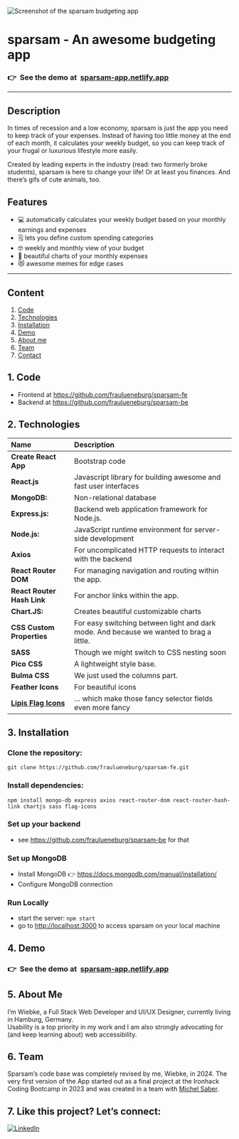 ![Screenshot of the sparsam budgeting app](https://repository-images.githubusercontent.com/693795209/d7feabc3-39cf-4943-8156-e2ec47eb605d)

# sparsam - An awesome budgeting app

### 👉&nbsp;&nbsp;See the demo at&nbsp;&nbsp;[sparsam-app.netlify.app](https://sparsam-app.netlify.app/)

---

## Description

In times of recession and a low economy, sparsam is just the app you need to keep track of your expenses. Instead of having too little money at the end of each month, it calculates your weekly budget, so you can keep track of your frugal or luxurious lifestyle more easily.

Created by leading experts in the industry (read: two formerly broke students), sparsam is here to change your life! Or at least you finances. And there’s gifs of cute animals, too.

## Features

- 💻 automatically calculates your weekly budget based on your monthly earnings and expenses
- 🗒️ lets you define custom spending categories
- 🤓 weekly and monthly view of your budget
- 🍰 beautiful charts of your monthly expenses
- 😻 awesome memes for edge cases

---

## Content

1. [Code](#1-code)
2. [Technologies](#2-technologies)
3. [Installation](#3-installation)
4. [Demo](#4-demo)
5. [About me](#5-about-me)
6. [Team](#6-team)
7. [Contact](#7-like-this-project-lets-connect)

## 1. Code

- Frontend at https://github.com/fraulueneburg/sparsam-fe
- Backend at https://github.com/fraulueneburg/sparsam-be

## 2. Technologies

| Name                                                        | Description                                                                             |
| :---------------------------------------------------------- | :-------------------------------------------------------------------------------------- |
| **Create React App**                                        | Bootstrap code                                                                          |
| **React.js**                                                | Javascript library for building awesome and fast user interfaces                        |
| **MongoDB:**                                                | Non-relational database                                                                 |
| **Express.js:**                                             | Backend web application framework for Node.js.                                          |
| **Node.js:**                                                | JavaScript runtime environment for server-side development                              |
| **Axios**                                                   | For uncomplicated HTTP requests to interact with the backend                            |
| **React Router DOM**                                        | For managing navigation and routing within the app.                                     |
| **React Router Hash Link**                                  | For anchor links within the app.                                                        |
| **Chart.JS:**                                               | Creates beautiful customizable charts                                                   |
| **CSS Custom Properties**                                   | For easy switching between light and dark mode. And because we wanted to brag a little. |
| **SASS**                                                    | Though we might switch to CSS nesting soon                                              |
| **Pico CSS**                                                | A lightweight style base.                                                               |
| **Bulma CSS**                                               | We just used the columns part.                                                          |
| **Feather Icons**                                           | For beautiful icons                                                                     |
| **[Lipis Flag Icons](https://github.com/lipis/flag-icons)** | … which make those fancy selector fields even more fancy                                |

## 3. Installation

### Clone the repository:

```
git clone https://github.com/fraulueneburg/sparsam-fe.git
```

### Install dependencies:

```
npm install mongo-db express axios react-router-dom react-router-hash-link chartjs sass flag-icons
```

### Set up your backend

- see https://github.com/fraulueneburg/sparsam-be for that

### Set up MongoDB

- Install MongoDB 👉 https://docs.mongodb.com/manual/installation/
- Configure MongoDB connection

### Run Locally

- start the server: `npm start`
- go to [http://localhost:3000](http://localhost:3000) to access sparsam on your local machine

## 4. Demo

### 👉&nbsp;&nbsp;See the demo at&nbsp;&nbsp;[sparsam-app.netlify.app](https://sparsam-app.netlify.app/)

## 5. About Me

I’m Wiebke, a Full Stack Web Developer and UI/UX Designer, currently living in Hamburg, Germany.  
Usability is a top priority in my work and I am also strongly advocating for (and keep learning about) web accessibility.

## 6. Team

Sparsam’s code base was completely revised by me, Wiebke, in 2024. The very first version of the App started out as a final project at the Ironhack Coding Bootcamp in 2023 and was created in a team with [Michel Saber](https://github.com/michelsaber).

## 7. Like this project? Let’s connect:

<a href="https://linkedin.com/in/fraulueneburg" target="_blank">
<img alt="LinkedIn" src="https://img.shields.io/badge/-linkedin-1572B6?&style=for-the-badge&logo=css3&logoColor=white" />
</a>
